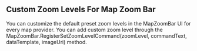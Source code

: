 ## Custom Zoom Levels For Map Zoom Bar
You can customize the default preset zoom levels in the MapZoomBar UI for every map provider. You can add custom zoom level through the MapZoomBar.RegisterSetZoomLevelCommand(zoomLevel, commandText, dataTemplate, imageUri) method.

[//]: <keywords:ZoomLevelCommand, CustomZoomAction>